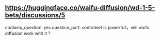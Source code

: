 ## https://huggingface.co/waifu-diffusion/wd-1-5-beta/discussions/5

contains_question: yes
question_part: controlnet is powerfull，will waifu diffusion work with it？